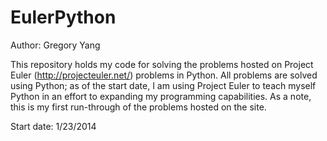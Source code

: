 EulerPython
===========

Author: Gregory Yang

This repository holds my code for solving the problems hosted on Project Euler (http://projecteuler.net/) problems in Python.  All problems are solved using Python; as of the start date, I am using Project Euler to teach myself Python in an effort to expanding my programming capabilities. As a note, this is my first run-through of the problems hosted on the site.


Start date: 1/23/2014
